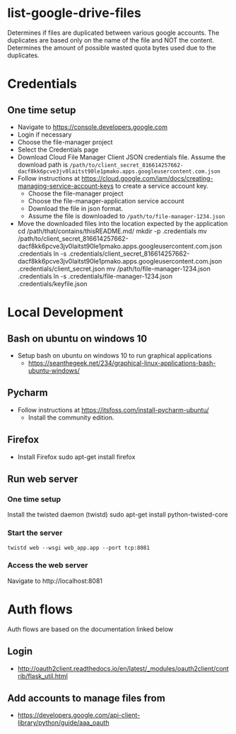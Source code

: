 # list-google-drive-files
Determines if files are duplicated between various google accounts. The duplicates are based only on the name of the file and NOT the content.
Determines the amount of possible wasted quota bytes used due to the duplicates.

# Credentials
## One time setup
* Navigate to https://console.developers.google.com
* Login if necessary
* Choose the file-manager project
* Select the Credentials page
* Download Cloud File Manager Client JSON credentials file. Assume the download path is 
  ```/path/to/client_secret_816614257662-dacf8kk6pcve3jv0laitst90le1pmako.apps.googleusercontent.com.json```
* Follow instructions at https://cloud.google.com/iam/docs/creating-managing-service-account-keys to create a service 
  account key.
    * Choose the file-manager project
    * Choose the file-manager-application service account
    * Download the file in json format.
    * Assume the file is downloaded to ```/path/to/file-manager-1234.json```
* Move the downloaded files into the location expected by the application
    cd /path/that/contains/thisREADME.md/
    mkdir -p .credentials
    mv /path/to/client_secret_816614257662-dacf8kk6pcve3jv0laitst90le1pmako.apps.googleusercontent.com.json .credentials
    ln -s .credentials/client_secret_816614257662-dacf8kk6pcve3jv0laitst90le1pmako.apps.googleusercontent.com.json .credentials/client_secret.json
    mv /path/to/file-manager-1234.json .credentials
    ln -s .credentials/file-manager-1234.json .credentials/keyfile.json

# Local Development
## Bash on ubuntu on windows 10
* Setup bash on ubuntu on windows 10 to run graphical applications
    * https://seanthegeek.net/234/graphical-linux-applications-bash-ubuntu-windows/
## Pycharm
* Follow instructions at https://itsfoss.com/install-pycharm-ubuntu/
    * Install the community edition.
## Firefox
* Install Firefox
    sudo apt-get install firefox
## Run web server
### One time setup
Install the twisted daemon (twistd)
    sudo apt-get install python-twisted-core

### Start the server
    twistd web --wsgi web_app.app --port tcp:8081

### Access the web server
Navigate to http://localhost:8081

# Auth flows
Auth flows are based on the documentation linked below
## Login
* http://oauth2client.readthedocs.io/en/latest/_modules/oauth2client/contrib/flask_util.html
## Add accounts to manage files from
* https://developers.google.com/api-client-library/python/guide/aaa_oauth